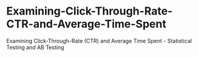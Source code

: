 # Examining-Click-Through-Rate-CTR-and-Average-Time-Spent
Examining Click-Through-Rate (CTR) and Average Time Spent - Statistical Testing and AB Testing
